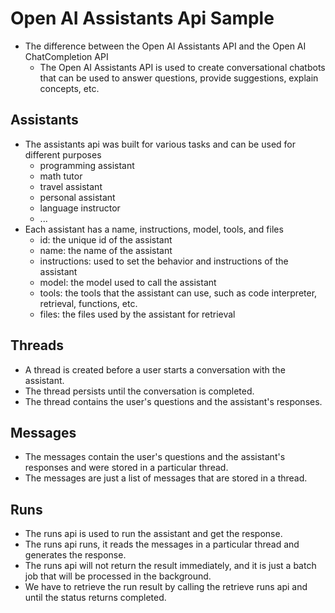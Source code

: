 # Open AI Assistants Api Sample

- The difference between the Open AI Assistants API and the Open AI ChatCompletion API
  - The Open AI Assistants API is used to create conversational chatbots that can be used to answer questions, provide
    suggestions, explain concepts, etc.

## Assistants

- The assistants api was built for various tasks and can be used for different purposes
  - programming assistant
  - math tutor
  - travel assistant
  - personal assistant
  - language instructor
  - ...
- Each assistant has a name, instructions, model, tools, and files
  - id: the unique id of the assistant
  - name: the name of the assistant
  - instructions: used to set the behavior and instructions of the assistant
  - model: the model used to call the assistant
  - tools: the tools that the assistant can use, such as code interpreter, retrieval, functions, etc.
  - files: the files used by the assistant for retrieval

## Threads

- A thread is created before a user starts a conversation with the assistant.
- The thread persists until the conversation is completed.
- The thread contains the user's questions and the assistant's responses.

## Messages

- The messages contain the user's questions and the assistant's responses and were stored in a particular thread.
- The messages are just a list of messages that are stored in a thread.

## Runs

- The runs api is used to run the assistant and get the response.
- The runs api runs, it reads the messages in a particular thread and generates the response.
- The runs api will not return the result immediately, and it is just a batch job that will be processed in the
  background.
- We have to retrieve the run result by calling the retrieve runs api and until the status returns completed.
